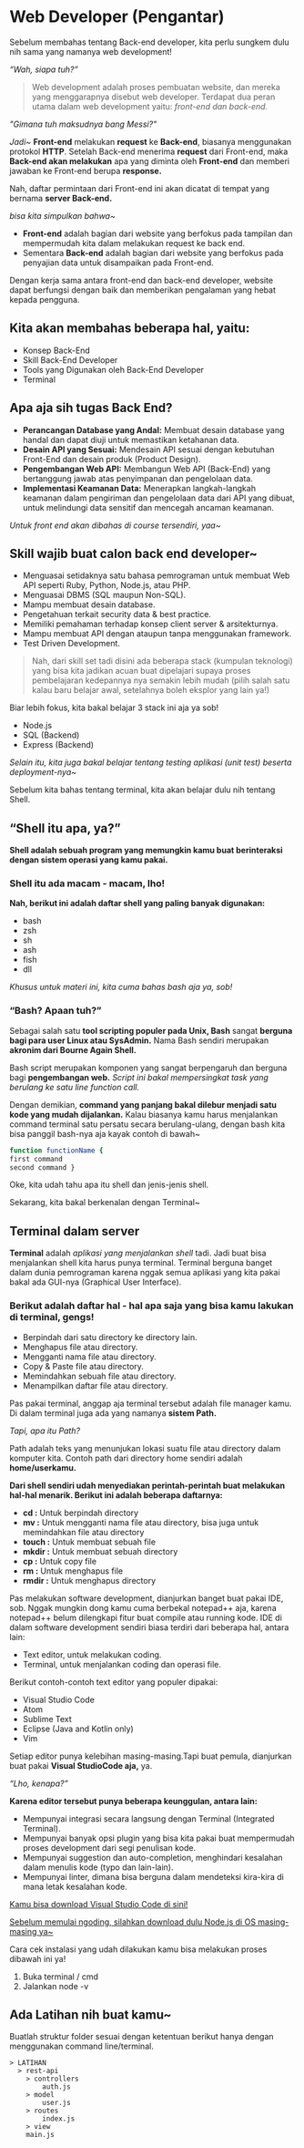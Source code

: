# Web Developer (Pengantar)

Sebelum membahas tentang Back-end developer, kita perlu sungkem dulu nih sama yang namanya web development! 

*“Wah, siapa tuh?”*

> Web development adalah proses pembuatan website, dan mereka yang menggarapnya disebut web developer. Terdapat dua peran utama dalam web development yaitu: *front-end dan back-end.*

*"Gimana tuh maksudnya bang Messi?"*

*Jadi~* **Front-end** melakukan **request** ke **Back-end**, biasanya menggunakan protokol **HTTP**. Setelah Back-end menerima
**request** dari Front-end, maka **Back-end akan melakukan** apa yang diminta oleh **Front-end** dan memberi jawaban ke Front-end berupa **response.**

Nah, daftar permintaan dari Front-end ini akan dicatat di tempat yang bernama **server Back-end.**

*bisa kita simpulkan bahwa~*

- **Front-end** adalah bagian dari website yang berfokus pada tampilan dan mempermudah kita dalam melakukan request ke back end.
- Sementara **Back-end** adalah bagian dari website yang berfokus pada penyajian data untuk disampaikan pada Front-end.

Dengan kerja sama antara front-end dan back-end developer, website dapat berfungsi dengan baik dan memberikan pengalaman yang hebat kepada pengguna.

## Kita akan membahas beberapa hal, yaitu:
- Konsep Back-End
- Skill Back-End Developer
- Tools yang Digunakan oleh Back-End Developer
- Terminal


## Apa aja sih tugas Back End?
- **Perancangan Database yang Andal:** Membuat desain database yang handal dan dapat diuji untuk memastikan ketahanan data.
- **Desain API yang Sesuai:** Mendesain API sesuai dengan kebutuhan Front-End dan desain produk (Product Design).
- **Pengembangan Web API:** Membangun Web API (Back-End) yang bertanggung jawab atas penyimpanan dan pengelolaan data.
- **Implementasi Keamanan Data:** Menerapkan langkah-langkah keamanan dalam pengiriman dan pengelolaan data dari API yang dibuat, untuk melindungi data sensitif dan mencegah ancaman keamanan.

*Untuk front end akan dibahas di course tersendiri, yaa~*

## Skill wajib buat calon back end developer~
- Menguasai setidaknya satu bahasa pemrograman untuk membuat Web API seperti Ruby, Python, Node.js, atau PHP.
- Menguasai DBMS (SQL maupun Non-SQL).
- Mampu membuat desain database.
- Pengetahuan terkait security data & best practice.
- Memiliki pemahaman terhadap konsep client server & arsitekturnya.
- Mampu membuat API dengan ataupun tanpa menggunakan framework.
- Test Driven Development.

> Nah, dari skill set tadi disini ada beberapa stack (kumpulan teknologi) yang bisa kita jadikan acuan buat dipelajari supaya proses pembelajaran kedepannya nya semakin lebih mudah (pilih salah satu kalau baru belajar awal, setelahnya boleh eksplor yang lain ya!)

Biar lebih fokus, kita bakal belajar 3 stack ini aja ya sob!
- Node.js
- SQL (Backend)
- Express (Backend)

*Selain itu, kita juga bakal belajar tentang testing aplikasi
(unit test) beserta deployment-nya~*

Sebelum kita bahas tentang terminal, kita akan belajar dulu nih tentang Shell.

## “Shell itu apa, ya?”
**Shell adalah sebuah program yang memungkin kamu buat berinteraksi dengan sistem operasi yang kamu pakai.**

### Shell itu ada macam - macam, lho!
**Nah, berikut ini adalah daftar shell yang paling banyak digunakan:**
- bash
- zsh
- sh
- ash
- fish
- dll

*Khusus untuk materi ini, kita cuma bahas bash aja ya, sob!*

### “Bash? Apaan tuh?”
Sebagai salah satu **tool scripting populer pada Unix, Bash** sangat **berguna bagi para user Linux atau SysAdmin.** Nama Bash sendiri merupakan **akronim dari Bourne Again Shell.**

Bash script merupakan komponen yang sangat berpengaruh dan berguna bagi **pengembangan web.** *Script ini bakal mempersingkat task yang berulang ke satu line function call.*

Dengan demikian, **command yang panjang bakal dilebur menjadi satu kode yang mudah dijalankan.** Kalau biasanya kamu harus menjalankan command terminal satu persatu secara berulang-ulang, dengan bash kita bisa panggil bash-nya aja kayak contoh di
bawah~

```bash
function functionName {
first command
second command }
```

Oke, kita udah tahu apa itu shell dan jenis-jenis shell.

Sekarang, kita bakal berkenalan dengan Terminal~

## Terminal dalam server
**Terminal** adalah *aplikasi yang menjalankan shell* tadi. Jadi buat bisa menjalankan shell kita harus punya terminal. Terminal berguna banget dalam dunia pemrograman karena nggak semua aplikasi yang kita pakai bakal ada GUI-nya (Graphical User Interface).

### Berikut adalah daftar hal - hal apa saja yang bisa kamu lakukan di terminal, gengs!
- Berpindah dari satu directory ke directory lain.
- Menghapus file atau directory.
- Mengganti nama file atau directory.
- Copy & Paste file atau directory.
- Memindahkan sebuah file atau directory.
- Menampilkan daftar file atau directory.

Pas pakai terminal, anggap aja terminal tersebut adalah file manager kamu. Di dalam terminal juga ada yang namanya **sistem Path.**

*Tapi, apa itu Path?*

Path adalah teks yang menunjukan lokasi suatu file atau directory dalam komputer kita. Contoh path dari directory home sendiri adalah **home/userkamu.**

**Dari shell sendiri udah menyediakan perintah-perintah buat melakukan hal-hal menarik. Berikut ini adalah beberapa daftarnya:**
- **cd :** Untuk berpindah directory
- **mv :** Untuk mengganti nama file atau directory, bisa juga untuk memindahkan file atau directory
- **touch :** Untuk membuat sebuah file
- **mkdir :** Untuk membuat sebuah directory
- **cp :** Untuk copy file
- **rm :** Untuk menghapus file
- **rmdir :** Untuk menghapus directory

Pas melakukan software development, dianjurkan banget buat pakai IDE, sob. Nggak mungkin dong kamu cuma berbekal notepad++ aja, karena notepad++ belum dilengkapi fitur buat compile atau running kode. IDE di dalam software development sendiri biasa terdiri dari beberapa hal, antara lain:
- Text editor, untuk melakukan coding.
- Terminal, untuk menjalankan coding dan operasi file.

Berikut contoh-contoh text editor yang populer dipakai:
- Visual Studio Code
- Atom
- Sublime Text
- Eclipse (Java and Kotlin only)
- Vim

Setiap editor punya kelebihan masing-masing.Tapi buat pemula, dianjurkan buat pakai **Visual StudioCode aja,** ya.

*“Lho, kenapa?”*

**Karena editor tersebut punya beberapa keunggulan,
antara lain:**
- Mempunyai integrasi secara langsung dengan Terminal (Integrated Terminal).
- Mempunyai banyak opsi plugin yang bisa kita pakai buat mempermudah proses development dari segi penulisan kode.
- Mempunyai suggestion dan auto-completion, menghindari kesalahan dalam menulis kode (typo dan lain-lain).
- Mempunyai linter, dimana bisa berguna dalam mendeteksi kira-kira di mana letak kesalahan kode.

[Kamu bisa download Visual Studio Code di sini!](https://code.visualstudio.com/download)

[Sebelum memulai ngoding, silahkan download dulu Node.js di OS masing-masing ya~](https://nodejs.org/en/download)

Cara cek instalasi yang udah dilakukan kamu bisa melakukan proses dibawah ini ya!
1. Buka terminal / cmd
2. Jalankan node -v

## Ada Latihan nih buat kamu~
Buatlah struktur folder sesuai dengan ketentuan berikut hanya dengan menggunakan command line/terminal.

```
> LATIHAN
  > rest-api
    > controllers
        auth.js
    > model
        user.js
    > routes
        index.js
    > view
    main.js
```